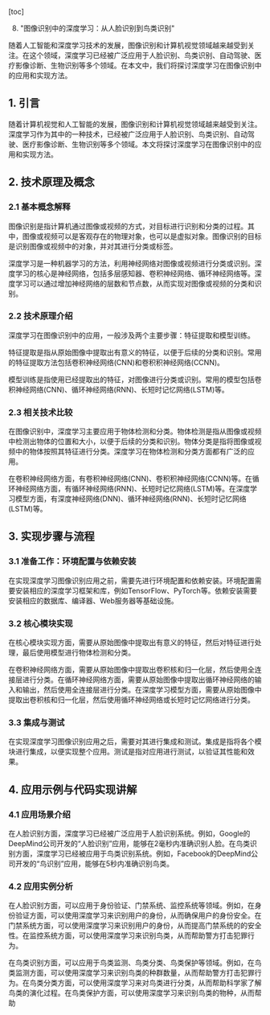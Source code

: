 
[toc]                    
                
                
8. "图像识别中的深度学习：从人脸识别到鸟类识别"

随着人工智能和深度学习技术的发展，图像识别和计算机视觉领域越来越受到关注。在这个领域，深度学习已经被广泛应用于人脸识别、鸟类识别、自动驾驶、医疗影像诊断、生物识别等多个领域。在本文中，我们将探讨深度学习在图像识别中的应用和实现方法。

## 1. 引言

随着计算机视觉和人工智能的发展，图像识别和计算机视觉领域越来越受到关注。深度学习作为其中的一种技术，已经被广泛应用于人脸识别、鸟类识别、自动驾驶、医疗影像诊断、生物识别等多个领域。本文将探讨深度学习在图像识别中的应用和实现方法。

## 2. 技术原理及概念

### 2.1 基本概念解释

图像识别是指计算机通过图像或视频的方式，对目标进行识别和分类的过程。其中，图像或视频可以是客观存在的物理对象，也可以是虚拟对象。图像识别的目标是识别图像或视频中的对象，并对其进行分类或标签。

深度学习是一种机器学习的方法，利用神经网络对图像或视频进行分类或识别。深度学习的核心是神经网络，包括多层感知器、卷积神经网络、循环神经网络等。深度学习可以通过增加神经网络的层数和节点数，从而实现对图像或视频的分类和识别。

### 2.2 技术原理介绍

深度学习在图像识别中的应用，一般涉及两个主要步骤：特征提取和模型训练。

特征提取是指从原始图像中提取出有意义的特征，以便于后续的分类和识别。常用的特征提取方法包括卷积神经网络(CNN)和卷积积神经网络(CCNN)。

模型训练是指使用已经提取出的特征，对图像进行分类或识别。常用的模型包括卷积神经网络(CNN)、循环神经网络(RNN)、长短时记忆网络(LSTM)等。

### 2.3 相关技术比较

在图像识别中，深度学习主要应用于物体检测和分类。物体检测是指从图像或视频中检测出物体的位置和大小，以便于后续的分类和识别。物体分类是指将图像或视频中的物体按照其特征进行分类。深度学习在物体检测和分类方面都有广泛的应用。

在卷积神经网络方面，有卷积神经网络(CNN)、卷积积神经网络(CCNN)等。在循环神经网络方面，有循环神经网络(RNN)、长短时记忆网络(LSTM)等。在深度学习模型方面，有深度神经网络(DNN)、循环神经网络(RNN)、长短时记忆网络(LSTM)等。

## 3. 实现步骤与流程

### 3.1 准备工作：环境配置与依赖安装

在实现深度学习图像识别应用之前，需要先进行环境配置和依赖安装。环境配置需要安装相应的深度学习框架和库，例如TensorFlow、PyTorch等。依赖安装需要安装相应的数据库、编译器、Web服务器等基础设施。

### 3.2 核心模块实现

在核心模块实现方面，需要从原始图像中提取出有意义的特征，然后对特征进行处理，最后使用模型进行物体检测和分类。

在卷积神经网络方面，需要从原始图像中提取出卷积核和归一化层，然后使用全连接层进行分类。在循环神经网络方面，需要从原始图像中提取出循环神经网络的输入和输出，然后使用全连接层进行分类。在深度学习模型方面，需要从原始图像中提取出卷积核和归一化层，然后使用循环神经网络或长短时记忆网络进行分类。

### 3.3 集成与测试

在实现深度学习图像识别应用之后，需要对其进行集成和测试。集成是指将各个模块进行集成，以便实现整个应用。测试是指对应用进行测试，以验证其性能和效果。

## 4. 应用示例与代码实现讲解

### 4.1 应用场景介绍

在人脸识别方面，深度学习已经被广泛应用于人脸识别系统。例如，Google的DeepMind公司开发的“人脸识别”应用，能够在2毫秒内准确识别人脸。在鸟类识别方面，深度学习已经被应用于鸟类识别系统。例如，Facebook的DeepMind公司开发的“鸟识别”应用，能够在5秒内准确识别鸟类。

### 4.2 应用实例分析

在人脸识别方面，可以应用于身份验证、门禁系统、监控系统等领域。例如，在身份验证方面，可以使用深度学习来识别用户的身份，从而确保用户的身份安全。在门禁系统方面，可以使用深度学习来识别用户的身份，从而提高门禁系统的的安全性。在监控系统方面，可以使用深度学习来识别鸟类，从而帮助警方打击犯罪行为。

在鸟类识别方面，可以应用于鸟类监测、鸟类分类、鸟类保护等领域。例如，在鸟类监测方面，可以使用深度学习来识别鸟类的种群数量，从而帮助警方打击犯罪行为。在鸟类分类方面，可以使用深度学习来对鸟类进行分类，从而帮助科学家了解鸟类的演化过程。在鸟类保护方面，可以使用深度学习来识别鸟类的物种，从而帮助

